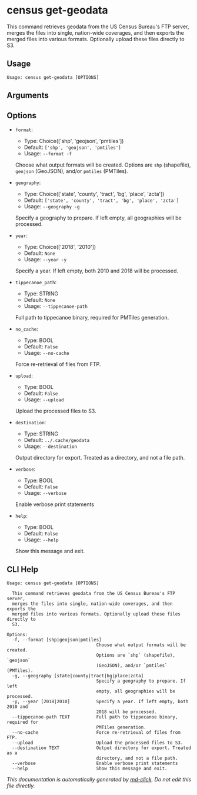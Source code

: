 
# census get-geodata

This command retrieves geodata from the US Census Bureau's FTP server, merges the files into single,
nation-wide coverages, and then exports the merged files into various formats. Optionally upload these
files directly to S3.

## Usage

```
Usage: census get-geodata [OPTIONS]
```

## Arguments


## Options

* `format`:
    * Type: Choice(['shp', 'geojson', 'pmtiles'])
    * Default: `['shp', 'geojson', 'pmtiles']`
    * Usage: `--format
-f`

    Choose what output formats will be created. Options are `shp` (shapefile), `geojson` (GeoJSON), and/or `pmtiles` (PMTiles).



* `geography`:
    * Type: Choice(['state', 'county', 'tract', 'bg', 'place', 'zcta'])
    * Default: `['state', 'county', 'tract', 'bg', 'place', 'zcta']`
    * Usage: `--geography
-g`

    Specify a geography to prepare. If left empty, all geographies will be processed.



* `year`:
    * Type: Choice(['2018', '2010'])
    * Default: `None`
    * Usage: `--year
-y`

    Specify a year. If left empty, both 2010 and 2018 will be processed.



* `tippecanoe_path`:
    * Type: STRING
    * Default: `None`
    * Usage: `--tippecanoe-path`

    Full path to tippecanoe binary, required for PMTiles generation.



* `no_cache`:
    * Type: BOOL
    * Default: `False`
    * Usage: `--no-cache`

    Force re-retrieval of files from FTP.



* `upload`:
    * Type: BOOL
    * Default: `False`
    * Usage: `--upload`

    Upload the processed files to S3.



* `destination`:
    * Type: STRING
    * Default: `../.cache/geodata`
    * Usage: `--destination`

    Output directory for export. Treated as a directory, and not a file path.



* `verbose`:
    * Type: BOOL
    * Default: `False`
    * Usage: `--verbose`

    Enable verbose print statements



* `help`:
    * Type: BOOL
    * Default: `False`
    * Usage: `--help`

    Show this message and exit.



## CLI Help

```
Usage: census get-geodata [OPTIONS]

  This command retrieves geodata from the US Census Bureau's FTP server,
  merges the files into single, nation-wide coverages, and then exports the
  merged files into various formats. Optionally upload these files directly to
  S3.

Options:
  -f, --format [shp|geojson|pmtiles]
                                  Choose what output formats will be created.
                                  Options are `shp` (shapefile), `geojson`
                                  (GeoJSON), and/or `pmtiles` (PMTiles).
  -g, --geography [state|county|tract|bg|place|zcta]
                                  Specify a geography to prepare. If left
                                  empty, all geographies will be processed.
  -y, --year [2018|2010]          Specify a year. If left empty, both 2010 and
                                  2018 will be processed.
  --tippecanoe-path TEXT          Full path to tippecanoe binary, required for
                                  PMTiles generation.
  --no-cache                      Force re-retrieval of files from FTP.
  --upload                        Upload the processed files to S3.
  --destination TEXT              Output directory for export. Treated as a
                                  directory, and not a file path.
  --verbose                       Enable verbose print statements
  --help                          Show this message and exit.
```


_This documentation is automatically generated by [md-click](https://github.com/RiveryIo/md-click). Do not edit this file directly._
